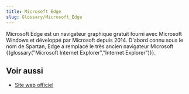```yaml
---
title: Microsoft Edge
slug: Glossary/Microsoft_Edge
---
```


Microsoft Edge est un navigateur graphique gratuit fourni avec Microsoft Windows et développé par Microsoft depuis 2014. D'abord connu sous le nom de Spartan, Edge a remplacé le très ancien navigateur Microsoft {{glossary("Microsoft Internet Explorer","Internet Explorer")}}.

## Voir aussi

- [Site web officiel](http://www.browserfordoing.com/fr-fr/)
